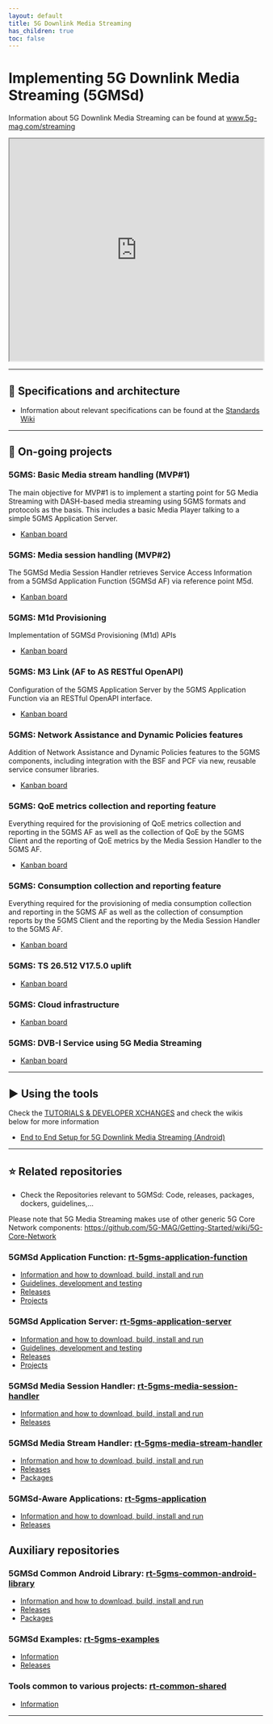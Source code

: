 ```yaml
---
layout: default
title: 5G Downlink Media Streaming
has_children: true
toc: false
---
```


# Implementing 5G Downlink Media Streaming (5GMSd)
Information about 5G Downlink Media Streaming can be found at www.5g-mag.com/streaming
<iframe width="100%" height="440" src="https://drive.google.com/file/d/105dQMUHnuKxIwn8K7z5rvuPLMU85FQUc/preview"></iframe>

***

## 📑 Specifications and architecture
* Information about relevant specifications can be found at the [Standards Wiki](https://github.com/5G-MAG/Standards/wiki/5G-Downlink-Media-Streaming-Architecture-(5GMSd):-Relevant-Specifications)

***

## 🚧 On-going projects

### 5GMS: Basic Media stream handling (MVP#1)
The main objective for MVP#1 is to implement a starting point for 5G Media Streaming with DASH-based media streaming using 5GMS formats and protocols as the basis. This includes a basic Media Player talking to a simple 5GMS Application Server.
* [Kanban board](https://github.com/orgs/5G-MAG/projects/3)

### 5GMS: Media session handling (MVP#2)
The 5GMSd Media Session Handler retrieves Service Access Information from a 5GMSd Application Function (5GMSd AF) via reference point M5d.
* [Kanban board](https://github.com/orgs/5G-MAG/projects/4)

### 5GMS: M1d Provisioning
Implementation of 5GMSd Provisioning (M1d) APIs
* [Kanban board](https://github.com/orgs/5G-MAG/projects/8)

### 5GMS: M3 Link  (AF to AS RESTful OpenAPI)
Configuration of the 5GMS Application Server by the 5GMS Application Function via an RESTful OpenAPI interface.
* [Kanban board](https://github.com/orgs/5G-MAG/projects/6)

### 5GMS: Network Assistance and Dynamic Policies features
Addition of Network Assistance and Dynamic Policies features to the 5GMS components, including integration with the BSF and PCF via new, reusable service consumer libraries.
* [Kanban board](https://github.com/orgs/5G-MAG/projects/11)

### 5GMS: QoE metrics collection and reporting feature
Everything required for the provisioning of QoE metrics collection and reporting in the 5GMS AF as well as the collection of QoE by the 5GMS Client and the reporting of QoE metrics by the Media Session Handler to the 5GMS AF.
* [Kanban board](https://github.com/orgs/5G-MAG/projects/12)

### 5GMS: Consumption collection and reporting feature
Everything required for the provisioning of media consumption collection and reporting in the 5GMS AF as well as the collection of consumption reports by the 5GMS Client and the reporting by the Media Session Handler to the 5GMS AF.
* [Kanban board](https://github.com/orgs/5G-MAG/projects/16)

### 5GMS: TS 26.512 V17.5.0 uplift
* [Kanban board](https://github.com/orgs/5G-MAG/projects/18)

### 5GMS: Cloud infrastructure
* [Kanban board](https://github.com/orgs/5G-MAG/projects/21)

### 5GMS: DVB-I Service using 5G Media Streaming
* [Kanban board](https://github.com/orgs/5G-MAG/projects/23)

***

## ▶️ Using the tools
Check the [TUTORIALS & DEVELOPER XCHANGES](https://www.5g-mag.com/tutorials) and check the wikis below for more information
* [End to End Setup for 5G Downlink Media Streaming (Android)](https://github.com/5G-MAG/Getting-Started/wiki/Use-Case:-5G-Downlink-Media-Streaming-End-to-End-Setup)
***

## ⭐ Related repositories
* Check the Repositories relevant to 5GMSd: Code, releases, packages, dockers, guidelines,...

Please note that 5G Media Streaming makes use of other generic 5G Core Network components: https://github.com/5G-MAG/Getting-Started/wiki/5G-Core-Network

### 5GMSd Application Function: [rt-5gms-application-function](https://github.com/5G-MAG/rt-5gms-application-function)
* [Information and how to download, build, install and run](https://github.com/5G-MAG/rt-5gms-application-function#readme)
* [Guidelines, development and testing](https://github.com/5G-MAG/rt-5gms-application-function/wiki)
* [Releases](https://github.com/5G-MAG/rt-5gms-application-function/releases)
* [Projects](https://github.com/5G-MAG/rt-5gms-application-function/projects?query=is%3Aopen)

### 5GMSd Application Server: [rt-5gms-application-server](https://github.com/5G-MAG/rt-5gms-application-server)
* [Information and how to download, build, install and run](https://github.com/5G-MAG/rt-5gms-application-server#readme)
* [Guidelines, development and testing](https://github.com/5G-MAG/rt-5gms-application-server/wiki)
* [Releases](https://github.com/5G-MAG/rt-5gms-application-server/releases)
* [Projects](https://github.com/5G-MAG/rt-5gms-application-server/projects?query=is%3Aopen)

### 5GMSd Media Session Handler: [rt-5gms-media-session-handler](https://github.com/5G-MAG/rt-5gms-media-session-handler)
* [Information and how to download, build, install and run](https://github.com/5G-MAG/rt-5gms-media-session-handler#readme)
* [Releases](https://github.com/5G-MAG/rt-5gms-media-session-handler/releases)

### 5GMSd Media Stream Handler: [rt-5gms-media-stream-handler](https://github.com/5G-MAG/rt-5gms-media-stream-handler)
* [Information and how to download, build, install and run](https://github.com/5G-MAG/rt-5gms-media-stream-handler#readme)
* [Releases](https://github.com/5G-MAG/rt-5gms-media-stream-handler/releases)
* [Packages](https://github.com/orgs/5G-MAG/packages?repo_name=rt-5gms-media-stream-handler)

### 5GMSd-Aware Applications: [rt-5gms-application](https://github.com/5G-MAG/rt-5gms-application)
* [Information and how to download, build, install and run](https://github.com/5G-MAG/rt-5gms-application#readme)
* [Releases](https://github.com/5G-MAG/rt-5gms-application/releases)

## Auxiliary repositories

### 5GMSd Common Android Library: [rt-5gms-common-android-library](https://github.com/5G-MAG/rt-5gms-common-android-library)
* [Information and how to download, build, install and run](https://github.com/5G-MAG/rt-5gms-common-android-library#readme)
* [Releases](https://github.com/5G-MAG/rt-5gms-common-android-library/releases)
* [Packages](https://github.com/orgs/5G-MAG/packages?repo_name=rt-5gms-common-android-library)

### 5GMSd Examples: [rt-5gms-examples](https://github.com/5G-MAG/rt-5gms-examples)
* [Information](https://github.com/5G-MAG/rt-5gms-examples#readme)
* [Releases](https://github.com/5G-MAG/rt-5gms-examples/releases)

### Tools common to various projects: [rt-common-shared](https://github.com/5G-MAG/rt-common-shared)
* [Information](https://github.com/5G-MAG/rt-common-shared#readme)
***
